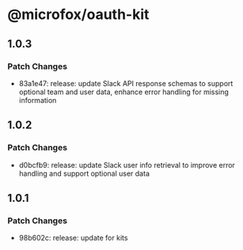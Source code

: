 # @microfox/oauth-kit

## 1.0.3

### Patch Changes

- 83a1e47: release: update Slack API response schemas to support optional team and user data, enhance error handling for missing information

## 1.0.2

### Patch Changes

- d0bcfb9: release: update Slack user info retrieval to improve error handling and support optional user data

## 1.0.1

### Patch Changes

- 98b602c: release: update for kits

